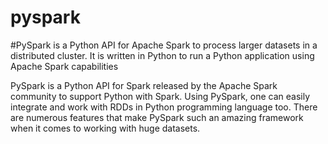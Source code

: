 # pyspark


#PySpark is a Python API for Apache Spark to process larger datasets in a distributed cluster. It is written in Python to run a Python application using Apache Spark capabilities

PySpark is a Python API for Spark released by the Apache Spark community to support Python with Spark. Using PySpark, one can easily integrate and work with RDDs in Python programming language too. There are numerous features that make PySpark such an amazing framework when it comes to working with huge datasets.
